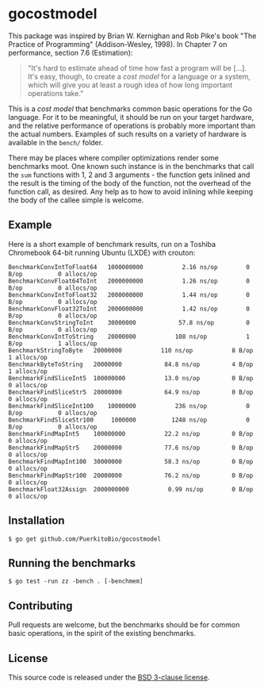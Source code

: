 # gocostmodel

This package was inspired by Brian W. Kernighan and Rob Pike's book "The Practice of Programming" (Addison-Wesley, 1998). In Chapter 7 on performance, section 7.6 (Estimation):

> "It's hard to estimate ahead of time how fast a program will be [...]. It's easy, though, to create a *cost model* for a language or a system, which will give you at least a rough idea of how long important operations take."

This is a *cost model* that benchmarks common basic operations for the Go language. For it to be meaningful, it should be run on your target hardware, and the relative performance of operations is probably more important than the actual numbers. Examples of such results on a variety of hardware is available in the `bench/` folder.

There may be places where compiler optimizations render some benchmarks moot. One known such instance is in the benchmarks that call the `sum` functions with 1, 2 and 3 arguments - the function gets inlined and the result is the timing of the body of the function, not the overhead of the function call, as desired. Any help as to how to avoid inlining while keeping the body of the callee simple is welcome.

## Example

Here is a short example of benchmark results, run on a Toshiba Chromebook 64-bit running Ubuntu (LXDE) with crouton:

```
BenchmarkConvIntToFloat64	1000000000	         2.16 ns/op	       0 B/op	       0 allocs/op
BenchmarkConvFloat64ToInt	2000000000	         1.26 ns/op	       0 B/op	       0 allocs/op
BenchmarkConvIntToFloat32	2000000000	         1.44 ns/op	       0 B/op	       0 allocs/op
BenchmarkConvFloat32ToInt	2000000000	         1.42 ns/op	       0 B/op	       0 allocs/op
BenchmarkConvStringToInt	30000000	        57.8 ns/op	       0 B/op	       0 allocs/op
BenchmarkConvIntToString	20000000	       108 ns/op	       1 B/op	       1 allocs/op
BenchmarkStringToByte	20000000	       110 ns/op	       8 B/op	       1 allocs/op
BenchmarkByteToString	20000000	        84.8 ns/op	       4 B/op	       1 allocs/op
BenchmarkFindSliceInt5	100000000	        13.0 ns/op	       0 B/op	       0 allocs/op
BenchmarkFindSliceStr5	20000000	        64.9 ns/op	       0 B/op	       0 allocs/op
BenchmarkFindSliceInt100	10000000	       236 ns/op	       0 B/op	       0 allocs/op
BenchmarkFindSliceStr100	 1000000	      1248 ns/op	       0 B/op	       0 allocs/op
BenchmarkFindMapInt5	100000000	        22.2 ns/op	       0 B/op	       0 allocs/op
BenchmarkFindMapStr5	20000000	        77.6 ns/op	       0 B/op	       0 allocs/op
BenchmarkFindMapInt100	30000000	        58.3 ns/op	       0 B/op	       0 allocs/op
BenchmarkFindMapStr100	20000000	        76.2 ns/op	       0 B/op	       0 allocs/op
BenchmarkFloat32Assign	2000000000	         0.99 ns/op	       0 B/op	       0 allocs/op
```

## Installation

    $ go get github.com/PuerkitoBio/gocostmodel

## Running the benchmarks

    $ go test -run zz -bench . [-benchmem]

## Contributing

Pull requests are welcome, but the benchmarks should be for common basic operations, in the spirit of the existing benchmarks.

## License

This source code is released under the [BSD 3-clause license][bsd].

[bsd]: http://opensource.org/licenses/BSD-3-Clause
